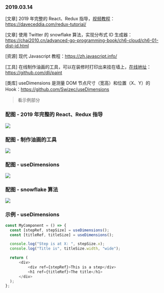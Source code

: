 ### 2019.03.14

[文章] 2019 年完整的 React、Redux 指导，[视频教程](https://youtu.be/sX3KeP7v7Kg)：<https://daveceddia.com/redux-tutorial/>

[文章] 使用 Twitter 的 snowflake 算法，实现分布式 ID 生成器：<https://chai2010.cn/advanced-go-programming-book/ch6-cloud/ch6-01-dist-id.html>

[资源] 现代 Javascript 教程：<https://zh.javascript.info/>

[工具] 在线制作油画的工具，可以在装修时打印出来挂在墙上，[在线地址](http://david.li/paint/)：<https://github.com/dli/paint>

[类库] useDimensions 是测量 DOM 节点尺寸（宽高）和位置（X、Y）的 Hook：<https://github.com/Swizec/useDimensions>
> 看示例部分

### 配图 - 2019 年完整的 React、Redux 指导
![](https://daveceddia.com/images/add-redux-in-codesandbox.gif)

### 配图 - 制作油画的工具
![](https://ws1.sinaimg.cn/large/62bfa70bly1g125g3dz69j21hi0fm1kx.jpg)

### 配图 - useDimensions
![](https://camo.githubusercontent.com/9b7b37175ffe8d1b9f2d15482e58b1b4d53284ba/68747470733a2f2f692e696d6775722e636f6d2f546d31426d64772e706e67)

### 配图 - snowflake 算法
![](https://chai2010.cn/advanced-go-programming-book/images/ch6-snowflake.png)

### 示例 - useDimensions
```js
const MyComponent = () => {
  const [stepRef, stepSize] = useDimensions();
  const [titleRef, titleSize] = useDimensions();

  console.log("Step is at X: ", stepSize.x);
  console.log("Title is", titleSize.width, "wide");

  return (
      <div>
          <div ref={stepRef}>This is a step</div>
          <h1 ref={titleRef}>The title</h1>
      </div>
  );
};
```
